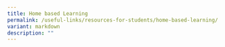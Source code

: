 ```yaml
---
title: Home based Learning
permalink: /useful-links/resources-for-students/home-based-learning/
variant: markdown
description: ""
---
```

